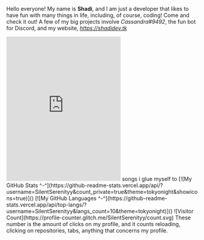 Hello everyone! My name is **Shadi**, and I am just a developer that likes to have fun with many things in life, including, of course, coding!
Come and check it out!
A few of my big projects involve *Cassandra#9492*, the fun bot for Discord, and my website, *https://shadidev.tk*
<iframe src="https://open.spotify.com/embed/playlist/37i9dQZF1EpA2s9hCB7GDA" width="300" height="380" frameborder="0" allowtransparency="true" allow="encrypted-media"></iframe>
songs i glue myself to
[![My GitHub Stats ^-^](https://github-readme-stats.vercel.app/api/?username=SilentSerenityy&count_private=true&theme=tokyonight&showicons=true)]()
[![My GitHub Languages ^-^](https://github-readme-stats.vercel.app/api/top-langs/?username=SilentSerenityy&langs_count=10&theme=tokyonight)]()
![Visitor Count](https://profile-counter.glitch.me/SilentSerenityy/count.svg)
These number is the amount of clicks on my profile, and it counts reloading, clicking on repositories, tabs, anything that concerns my profile.

